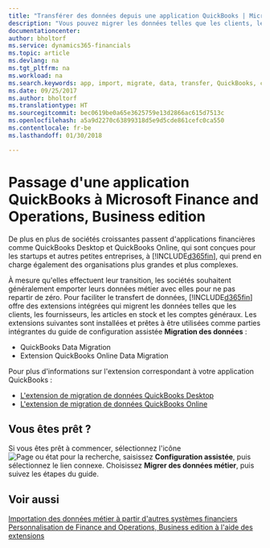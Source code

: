 ```yaml
---
title: "Transférer des données depuis une application QuickBooks | Microsoft Docs"
description: "Vous pouvez migrer les données telles que les clients, les fournisseurs, les articles en stock et les comptes généraux des applications QuickBooks vers Finance and Operations, Business edition."
documentationcenter: 
author: bholtorf
ms.service: dynamics365-financials
ms.topic: article
ms.devlang: na
ms.tgt_pltfrm: na
ms.workload: na
ms.search.keywords: app, import, migrate, data, transfer, QuickBooks, customize
ms.date: 09/25/2017
ms.author: bholtorf
ms.translationtype: HT
ms.sourcegitcommit: bec0619be0a65e3625759e13d2866ac615d7513c
ms.openlocfilehash: a5a9d2270c63899318d5e9d5cde861cefc0ca550
ms.contentlocale: fr-be
ms.lasthandoff: 01/30/2018

---
```



# <a name="changing-from-a-quickbooks-app-to-microsoft-finance-and-operations-business-edition"></a>Passage d'une application QuickBooks à Microsoft Finance and Operations, Business edition
De plus en plus de sociétés croissantes passent d'applications financières comme QuickBooks Desktop et QuickBooks Online, qui sont conçues pour les startups et autres petites entreprises, à [!INCLUDE[d365fin](includes/d365fin_md.md)], qui prend en charge également des organisations plus grandes et plus complexes. 

À mesure qu'elles effectuent leur transition, les sociétés souhaitent généralement emporter leurs données métier avec elles pour ne pas repartir de zéro. Pour faciliter le transfert de données, [!INCLUDE[d365fin](includes/d365fin_md.md)] offre des extensions intégrées qui migrent les données telles que les clients, les fournisseurs, les articles en stock et les comptes généraux. Les extensions suivantes sont installées et prêtes à être utilisées comme parties intégrantes du guide de configuration assistée **Migration des données** :

* QuickBooks Data Migration 
* Extension QuickBooks Online Data Migration

Pour plus d'informations sur l'extension correspondant à votre application QuickBooks :   

* [L'extension de migration de données QuickBooks Desktop](ui-extensions-quickbooks-data-migration.md)
* [L'extension de migration de données QuickBooks Online](ui-extensions-quickbooks-online-data-migration.md)

## <a name="ready-now"></a>Vous êtes prêt ?
Si vous êtes prêt à commencer, sélectionnez l'icône ![Page ou état pour la recherche](media/ui-search/search_small.png "icône Page ou état pour la recherche"), saisissez **Configuration assistée**, puis sélectionnez le lien connexe. Choisissez **Migrer des données métier**, puis suivez les étapes du guide.

## <a name="see-also"></a>Voir aussi
[Importation des données métier à partir d'autres systèmes financiers](upload-data.md)  
[Personnalisation de Finance and Operations, Business edition à l'aide des extensions](ui-extensions.md)   

